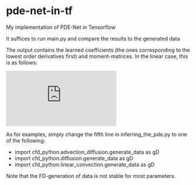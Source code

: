 # pde-net-in-tf
My implementation of PDE-Net in Tensorflow

It suffices to run main.py and compare the results to the generated data

The output contains the learned coefficients (the ones corresponding to the lowest order derivatives first) and moment-matrices.
In the linear case, this is as follows:

![equation](https://latex.codecogs.com/gif.latex?u_t%20%3D%20%5Ctext%7Bcoef%7D%5Ccdot%20%5Cbegin%7Bpmatrix%7D%20u%20%5C%5Cu_y%5C%5Cu_x%5C%5Cu_%7Byy%7D%5C%5Cu_%7Bxy%7D%5C%5Cu_%7Bxx%7D%5C%5C%20%5Cvdots%20%5Cend%7Bpmatrix%7D)

As for examples, simply change the fifth line in inferring_the_pde.py to one of the following:
- import cfd_python.advection_diffusion.generate_data as gD
- import cfd_python.diffusion.generate_data as gD
- import cfd_python.linear_convection.generate_data as gD

Note that the FD-generation of data is not stable for most parameters.

